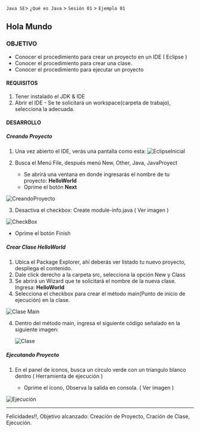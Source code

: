 `Java SE`> `¿Qué es Java` > `Sesión 01` > `Ejemplo 01`

## Hola Mundo

### OBJETIVO

- Conocer el procedimiento para crear un proyecto en un IDE ( Eclipse )
- Conocer el procedimiento para crear una clase.
- Conocer el procedimiento para ejecutar un proyecto

#### REQUISITOS

1. Tener instalado el JDK & IDE
2. Abrir el IDE
        - Se te solicitará un workspace(carpeta de trabajo), selecciona la adecuada.

#### DESARROLLO

##### Creando Proyecto

1. Una vez abierto el IDE, verás una pantalla como esta:
![EclipseInicial](https://user-images.githubusercontent.com/56565204/66857050-162b4c00-ef4c-11e9-947c-e9b1d3910859.png)

2. Busca el Menú File, después menú New, Other, Java, JavaProyect
   - Se abrirá una ventana en donde ingresarás el nombre de tu proyecto: <b>HelloWorld</b>
   - Oprime el botón <b>Next</b>
        
![CreandoProyecto](https://user-images.githubusercontent.com/56565204/66862014-b043c200-ef55-11e9-8938-304d67353b8f.png)
        
3. Desactiva el checkbox: Create module-info.java ( Ver imagen )

![CheckBox](https://user-images.githubusercontent.com/56565204/66863364-77591c80-ef58-11e9-9533-382b8e9479af.png)

  - Oprime el botón Finish

##### Crear Clase HelloWorld

1. Ubica el Package Explorer, ahí deberás ver listado tu nuevo proyecto, despliega el contenido. 
2. Dale click derecho a la carpeta src, selecciona la opción New y Class
3. Se abrirá un Wizard que te solicitará el nombre de la nueva clase. Ingresa: <b>HelloWorld</b>
3. Selecciona el checkbox para crear el método main(Punto de inicio de ejecución) en la clase.

![Clase Main](https://user-images.githubusercontent.com/56565204/66873698-b4300e00-ef6e-11e9-87a5-3234b842a7c0.png)

4. Dentro del método main, ingresa el siguiente código señalado en la siguiente imagen:

   ![Clase](https://user-images.githubusercontent.com/56565204/66875349-9add9080-ef73-11e9-8f5e-e261bc867c4a.png)


##### Ejecutando Proyecto

1. En el panel de íconos, busca un circulo verde con un tríangulo blanco dentro ( Herramienta de ejecución )

   - Oprime el ícono, Observa la salida en consola. ( Ver imagen )
   
![Ejecución](https://user-images.githubusercontent.com/56565204/66874724-b5af0580-ef71-11e9-9b21-7497f9d95de0.png)
  
<hr> 

Felicidades!!, Objetivo alcanzado: Creación de Proyecto, Cración de Clase, Ejecución.

